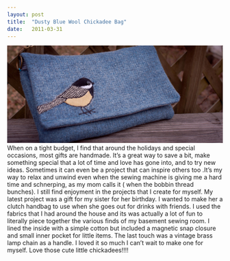 ```yaml
---
layout: post
title:  "Dusty Blue Wool Chickadee Bag"
date:   2011-03-31
---
```


![Chickadee Clutch Bag](/assets/images/40D-9521.jpg)
When on a tight budget, I find that around the holidays and special occasions, most gifts are handmade. It’s a great way to save a bit, make something special that a lot of time and love has gone into, and to try new ideas. Sometimes it can even be a project that can inspire others too .It’s my way to relax and unwind even when the sewing machine is giving me a hard time and schnerping, as my mom calls it ( when the bobbin thread bunches). I still find enjoyment in the projects that I create for myself. My latest project was a gift for my sister for her birthday. I wanted to make her a clutch handbag to use when she goes out for drinks with friends. I used the fabrics that I had around the house and its was actually a lot of fun to literally piece together the various finds of my basement sewing room. I lined the inside with a simple cotton but included a magnetic snap closure and small inner pocket for little items. The last touch was a vintage brass lamp chain as a handle. I loved it so much I can’t wait to make one for myself. Love those cute little chickadees!!!!